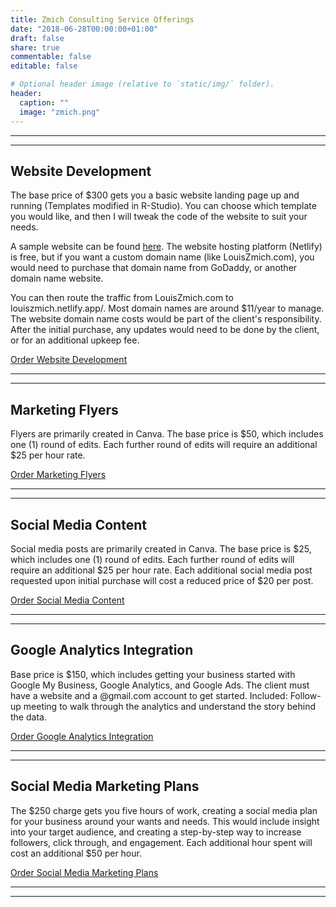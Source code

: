 ```yaml
---
title: Zmich Consulting Service Offerings
date: "2018-06-28T00:00:00+01:00"
draft: false
share: true
commentable: false
editable: false

# Optional header image (relative to `static/img/` folder).
header:
  caption: ""
  image: "zmich.png"
---
```

___
___

<h2>Website Development</h2>


The base price of $300 gets you a basic website landing page up and running (Templates modified in R-Studio). You can choose which template you would like, and then I will tweak the code of the website to suit your needs. 

A sample website can be found [here](louiszmich.com). The website hosting platform (Netlify) is free, but if you want a custom domain name (like LouisZmich.com), you would need to purchase that domain name from GoDaddy, or another domain name website. 

You can then route the traffic from LouisZmich.com to louiszmich.netlify.app/. Most domain names are around $11/year to manage. The website domain name costs would be part of the client's responsibility. After the initial purchase, any updates would need to be done by the client, or for an additional upkeep fee. 

[Order Website Development](https://www.paypal.com/instantcommerce/checkout/LVAMFVPUG3B66)


___
___


<h2>Marketing Flyers</h2>


Flyers are primarily created in Canva. The base price is $50, which includes one (1) round of edits. Each further round of edits will require an additional $25 per hour rate.  

[Order Marketing Flyers](https://www.paypal.com/instantcommerce/checkout/JN49UM7ATBCSU)


___
___


<h2>Social Media Content</h2>


Social media posts are primarily created in Canva. The base price is $25, which includes one (1) round of edits. Each further round of edits will require an additional $25 per hour rate. Each additional social media post requested upon initial purchase will cost a reduced price of $20 per post.   

[Order Social Media Content](https://www.paypal.com/instantcommerce/checkout/S393R7Y8DWRDL)


___
___


<h2>Google Analytics Integration</h2>


Base price is $150, which includes getting your business started with Google My Business, Google Analytics, and Google Ads. The client must have a website and a @gmail.com account to get started.   Included: Follow-up meeting to walk through the analytics and understand the story behind the data. 

[Order Google Analytics Integration](https://www.paypal.com/instantcommerce/checkout/YC2SUCPGRTYY6)


___
___


<h2>Social Media Marketing Plans</h2>


The $250 charge gets you five hours of work, creating a social media plan for your business around your wants and needs. This would include insight into your target audience, and creating a step-by-step way to increase followers, click through, and engagement. Each additional hour spent will cost an additional $50 per hour.  

[Order Social Media Marketing Plans](https://www.paypal.com/instantcommerce/checkout/LRTX4R7TGXWRQ)


___
___
